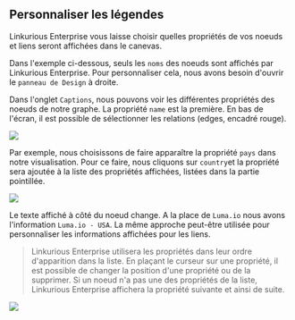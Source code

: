 ## Personnaliser les légendes

Linkurious Enterprise vous laisse choisir quelles propriétés de vos noeuds et liens seront affichées dans le canevas. 

Dans l'exemple ci-dessous, seuls les ```noms``` des noeuds sont affichés par Linkurious Enterprise. Pour personnaliser cela, nous avons besoin d'ouvrir le ```panneau de Design``` à droite.

Dans l'onglet ```Captions```, nous pouvons voir les différentes propriétés des noeuds de notre graphe. La propriété ```name``` est la première. En bas de l'écran, il est possible de sélectionner les relations (edges, encadré rouge).

![](https://github.com/Linkurious/linkurious-enterprise-manual/raw/master/en/style/1.png)

Par exemple, nous choisissons de faire apparaître la propriété ```pays``` dans notre visualisation. Pour ce faire, nous cliquons sur ```country```et la propriété sera ajoutée à la liste des propriétés affichées, listées dans la partie pointillée.

![](https://github.com/Linkurious/linkurious-enterprise-manual/raw/master/en/style/2.png)

Le texte affiché à côté du noeud change. A la place de ```Luma.io``` nous avons l'information ```Luma.io - USA```.
La même approche peut-être utilisée pour personnaliser les informations affichées pour les liens.


> Linkurious Enterprise utilisera les propriétés dans leur ordre d'apparition dans la liste. En plaçant le curseur sur une propriété, il est possible de changer la position d'une propriété ou de la supprimer. Si un noeud n'a pas une des propriétés de la liste, Linkurious Enterprise affichera la propriété suivante et ainsi de suite.

![](https://github.com/Linkurious/linkurious-enterprise-manual/raw/master/en/style/3.png)

